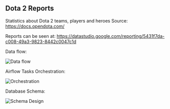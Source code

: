 ## Dota 2 Reports
Statistics about Dota 2 teams, players and heroes
Source: https://docs.opendota.com/

Reports can be seen at: https://datastudio.google.com/reporting/5431f7da-c008-49a3-9823-8442c0047c1d


Data flow:


![Data flow](https://www.linkpicture.com/q/Untitled_233.png)


Airflow Tasks Orchestration: 


![Orchestration](https://www.linkpicture.com/q/Untitled_234.png)


Database Schema: 


![Schema Design](https://www.linkpicture.com/q/Untitled_235.png)

